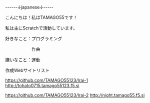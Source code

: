 ------↓japanese↓-----

こんにちは！私はTAMAGO55です！

私は主にScratchで活動しています。

好きなこと：プログラミング

　　　　　　作曲

嫌いなこと：運動

作成Webサイトリスト

https://github.com/TAMAGO55123/Irai-1
http://tohato0715.tamago55123.f5.si

https://github.com/TAMAGO55123/Irai-2
http://night.tamago55.f5.si
